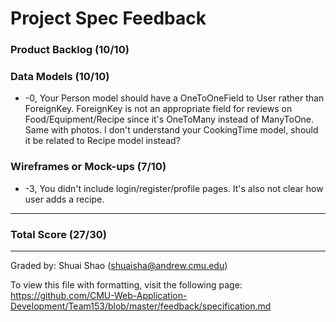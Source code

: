 Project Spec Feedback
=====================

### Product Backlog (10/10)

### Data Models (10/10)
 * -0, Your Person model should have a OneToOneField to User rather than ForeignKey. ForeignKey is not an appropriate field for reviews on Food/Equipment/Recipe since it's OneToMany instead of ManyToOne. Same with photos. I don't understand your CookingTime model, should it be related to Recipe model instead?

### Wireframes or Mock-ups (7/10)
 * -3, You didn't include login/register/profile pages. It's also not clear how user adds a recipe.

---

### Total Score (27/30)

---

Graded by: Shuai Shao (shuaisha@andrew.cmu.edu)

To view this file with formatting, visit the following page: https://github.com/CMU-Web-Application-Development/Team153/blob/master/feedback/specification.md
